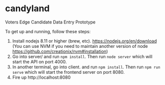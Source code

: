 # candyland
Voters Edge Candidate Data Entry Prototype

To get up and running, follow these steps:

1. Install nodejs 8.11 or higher (brew, etc).  https://nodejs.org/en/download (You can use NVM if you need to maintain another version of node https://github.com/creationix/nvm#installation)
2. Go into server/ and run ```npm install```.  Then run ```node server``` which will start the API on port 4000.
3. In another terminal, go into client. and run ```npm install```.  Then run ```npm run serve``` which will start the frontend server on port 8080.
4. Fire up http://localhost:8080

